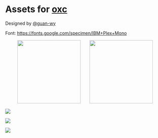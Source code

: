 # Assets for [oxc](https://github.com/Boshen/oxc)

Designed by [@guan-wy](https://github.com/guan-wy)

Font: https://fonts.google.com/specimen/IBM+Plex+Mono

<p align="center">
  <img src="logo-square.png" width="200" />
  &nbsp;&nbsp;&nbsp;&nbsp;&nbsp;
  <img src="logo-round.png" width="200" />
</p>

<p><img src="preview-white.png" /></p>
<p><img src="preview-dark-transparent.png" /></p>
<p><img src="preview-dark.png" /></p>
